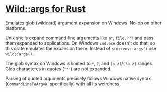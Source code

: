 # [Wild::args for Rust](https://crates.rs/crates/wild)

Emulates glob (wildcard) argument expansion on Windows. No-op on other platforms.

Unix shells expand command-line arguments like `a*`, `file.???` and pass them expanded to applications.
On Windows `cmd.exe` doesn't do that, so this crate emulates the expansion there.
Instead of `std::env::args()` use `wild::args()`.

The glob syntax on Windows is limited to `*`, `?`, and `[a-z]`/`[!a-z]` ranges.
Glob characteres in quotes (`"*"`) are not expanded.

Parsing of quoted arguments precisely follows Windows native syntax (`CommandLineToArgvW`, specifically)
with all its weirdness.
